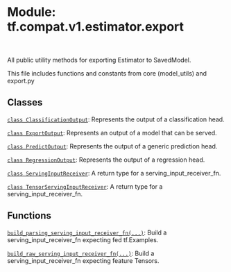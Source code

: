 <div itemscope itemtype="http://developers.google.com/ReferenceObject">
<meta itemprop="name" content="tf.compat.v1.estimator.export" />
<meta itemprop="path" content="Stable" />
</div>

# Module: tf.compat.v1.estimator.export


<table class="tfo-notebook-buttons tfo-api" align="left">
</table>



All public utility methods for exporting Estimator to SavedModel.


This file includes functions and constants from core (model_utils) and export.py

## Classes

[`class ClassificationOutput`](../../../../tf/estimator/export/ClassificationOutput.md): Represents the output of a classification head.

[`class ExportOutput`](../../../../tf/estimator/export/ExportOutput.md): Represents an output of a model that can be served.

[`class PredictOutput`](../../../../tf/estimator/export/PredictOutput.md): Represents the output of a generic prediction head.

[`class RegressionOutput`](../../../../tf/estimator/export/RegressionOutput.md): Represents the output of a regression head.

[`class ServingInputReceiver`](../../../../tf/estimator/export/ServingInputReceiver.md): A return type for a serving_input_receiver_fn.

[`class TensorServingInputReceiver`](../../../../tf/estimator/export/TensorServingInputReceiver.md): A return type for a serving_input_receiver_fn.

## Functions

[`build_parsing_serving_input_receiver_fn(...)`](../../../../tf/estimator/export/build_parsing_serving_input_receiver_fn.md): Build a serving_input_receiver_fn expecting fed tf.Examples.

[`build_raw_serving_input_receiver_fn(...)`](../../../../tf/estimator/export/build_raw_serving_input_receiver_fn.md): Build a serving_input_receiver_fn expecting feature Tensors.

